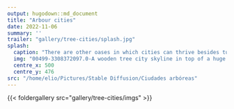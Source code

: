 ```yaml
---
output: hugodown::md_document
title: "Arbour cities"
date: 2022-11-06
summary: ''
trailer: "gallery/tree-cities/splash.jpg"
splash:
  caption: "There are other oases in which cities can thrive besides turtles"
  img: "00499-3308372097.0-A wooden tree city skyline in top of a huge tree in a desert, skyscrapers, trees, vivid colors, high contrast, detailed, drawing.jpg"
  centre_x: 500
  centre_y: 476
src: "/home/elio/Pictures/Stable Diffusion/Ciudades arbóreas"
---
```




{{< foldergallery src="gallery/tree-cities/imgs" >}}

